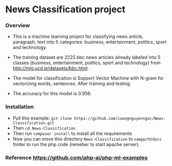 # News Classification project 

### Overview
- This is a machine learning project for classifying news article, paragraph, text into 5 categories: business, entertainment, politics, sport and technology. 

- The training dataset are 2225 bbc news articles already labeled into 5 classes (business, entertainment, politics, sport and technology) from http://mlg.ucd.ie/datasets/bbc.html. 

- The model for classification is Support Vector Machine with N-gram for vectorizing words, sentences. After training and testing. 

- The accuracy for this model is 0.956.

### Installation

- Pull this example: ```git clone https://github.com/cuongnguyenngoc/News-Classification.git```
- Then ```cd News-Classification```
- Then run ```composer install``` to install all the requirements
- Now you can move this directory ```News-Classification``` to ```xampp/htdocs``` folder to run the php code (remeber to start apache server).


### Reference https://github.com/php-ai/php-ml-examples